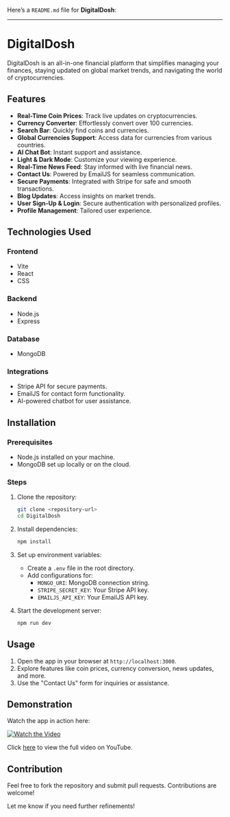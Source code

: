 Here’s a `README.md` file for **DigitalDosh**:  

---

# DigitalDosh  

DigitalDosh is an all-in-one financial platform that simplifies managing your finances, staying updated on global market trends, and navigating the world of cryptocurrencies.  

## Features  
- **Real-Time Coin Prices**: Track live updates on cryptocurrencies.  
- **Currency Converter**: Effortlessly convert over 100 currencies.  
- **Search Bar**: Quickly find coins and currencies.  
- **Global Currencies Support**: Access data for currencies from various countries.  
- **AI Chat Bot**: Instant support and assistance.  
- **Light & Dark Mode**: Customize your viewing experience.  
- **Real-Time News Feed**: Stay informed with live financial news.  
- **Contact Us**: Powered by EmailJS for seamless communication.  
- **Secure Payments**: Integrated with Stripe for safe and smooth transactions.  
- **Blog Updates**: Access insights on market trends.  
- **User Sign-Up & Login**: Secure authentication with personalized profiles.  
- **Profile Management**: Tailored user experience.  

## Technologies Used  
### Frontend  
- Vite  
- React  
- CSS  

### Backend  
- Node.js  
- Express  

### Database  
- MongoDB  

### Integrations  
- Stripe API for secure payments.  
- EmailJS for contact form functionality.  
- AI-powered chatbot for user assistance.  

## Installation  

### Prerequisites  
- Node.js installed on your machine.  
- MongoDB set up locally or on the cloud.  

### Steps  
1. Clone the repository:  
   ```bash  
   git clone <repository-url>  
   cd DigitalDosh  
   ```  
2. Install dependencies:  
   ```bash  
   npm install  
   ```  
3. Set up environment variables:  
   - Create a `.env` file in the root directory.  
   - Add configurations for:  
     - `MONGO_URI`: MongoDB connection string.  
     - `STRIPE_SECRET_KEY`: Your Stripe API key.  
     - `EMAILJS_API_KEY`: Your EmailJS API key.  

4. Start the development server:  
   ```bash  
   npm run dev  
   ```  

## Usage  
1. Open the app in your browser at `http://localhost:3000`.  
2. Explore features like coin prices, currency conversion, news updates, and more.  
3. Use the "Contact Us" form for inquiries or assistance.  

## Demonstration  
Watch the app in action here:  

[![Watch the Video](https://img.youtube.com/vi/FOb3YdOPsOg/0.jpg)](https://www.youtube.com/watch?v=FOb3YdOPsOg)  

Click [here](https://www.youtube.com/watch?v=FOb3YdOPsOg) to view the full video on YouTube.  

## Contribution  
Feel free to fork the repository and submit pull requests. Contributions are welcome!  

 

Let me know if you need further refinements!
